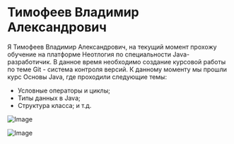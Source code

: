 # Тимофеев Владимир Александрович

Я Тимофеев Владимир Александрович, на текущий момент прохожу обучение на платформе Неотлогия по специальности Java-разработичик. В данное время необходимо создание курсовой работы по теме Git - система контроля версий. К данному моменту мы прошли курс Основы Java, где проходили следующие темы:
* Условные операторы и циклы;
* Типы данных в Java;
* Структура класса;
и т.д.

![Image](D:\GitRep\Course_paper\img\Image.png)

![Image](https://github.com/VladimirTimofeev/Course_paper/blob/main/img/Image.png)
